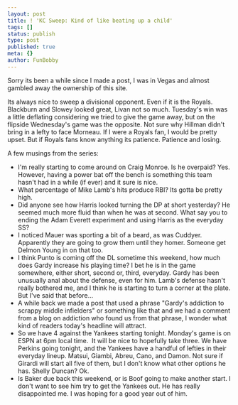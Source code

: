 ```yaml
---
layout: post
title: ! 'KC Sweep: Kind of like beating up a child'
tags: []
status: publish
type: post
published: true
meta: {}
author: FunBobby
---
```

Sorry its been a while since I made a post, I was in Vegas and almost gambled away the ownership of this site. 

Its always nice to sweep a divisional opponent. Even if it is the Royals.  Blackburn and Slowey looked great, Livan not so much. Tuesday's win was a little deflating considering we tried to give the game away, but on the flipside Wednesday's game was the opposite. Not sure why Hillman didn't bring in a lefty to face Morneau. If I were a Royals fan, I would be pretty upset. But if Royals fans know anything its patience. Patience and losing. 

A few musings from the series: 
<ul>
	<li>I'm really starting to come around on Craig Monroe. Is he overpaid? Yes. However, having a power bat off the bench is something this team hasn't had in a while (if ever) and it sure is nice.</li>
	<li>What percentage of Mike Lamb's hits produce RBI? Its gotta be pretty high.</li>
	<li>Did anyone see how Harris looked turning the DP at short yesterday? He seemed much more fluid than when he was at second. What say you to ending the Adam Everett experiment and using Harris as the everyday SS?</li>
	<li>I noticed Mauer was sporting a bit of a beard, as was Cuddyer. Apparently they are going to grow them until they homer. Someone get Delmon Young in on that too.</li>
	<li>I think Punto is coming off the DL sometime this weekend, how much does Gardy increase his playing time? I bet he is in the game somewhere, either short, second or, third, everyday. Gardy has been unusually anal about the defense, even for him. Lamb's defense hasn't really bothered me, and I think he is starting to turn a corner at the plate. But I've said that before...</li>
	<li>A while back we made a post that used a phrase "Gardy's addiction to scrappy middle infielders" or something like that and we had a comment from a blog on addiction who found us from that phrase, I wonder what kind of readers today's headline will attract.</li>
	<li>So we have 4 against the Yankees starting tonight. Monday's game is on ESPN at 6pm local time.  It will be nice to hopefully take three. We have Perkins going tonight, and the Yankees have a handful of lefties in their everyday lineup. Matsui, Giambi, Abreu, Cano, and Damon. Not sure if Girardi will start all five of them, but I don't know what other options he has. Shelly Duncan? Ok.</li>
	<li>Is Baker due back this weekend, or is Boof going to make another start. I don't want to see him try to get the Yankees out. He has really disappointed me. I was hoping for a good year out of him.</li>
</ul>
